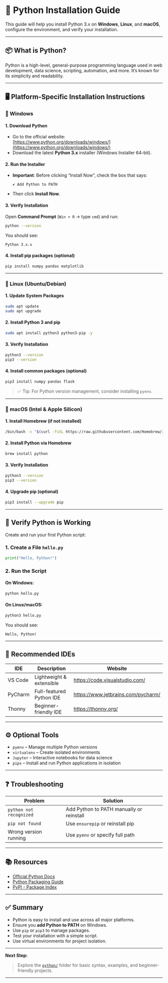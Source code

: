 # 🐍 Python Installation Guide

This guide will help you install Python 3.x on **Windows**, **Linux**, and **macOS**, configure the environment, and verify your installation.

---

## 📦 What is Python?

Python is a high-level, general-purpose programming language used in web development, data science, scripting, automation, and more. It’s known for its simplicity and readability.

---

## 🖥️ Platform-Specific Installation Instructions

### 🔷 Windows

#### 1. Download Python
- Go to the official website: [https://www.python.org/downloads/windows/](https://www.python.org/downloads/windows/)
- Download the latest **Python 3.x** installer (Windows Installer 64-bit).

#### 2. Run the Installer
- **Important**: Before clicking “Install Now”, check the box that says:
  ```
  ✔ Add Python to PATH
  ```
- Then click **Install Now**.

#### 3. Verify Installation
Open **Command Prompt** (`Win + R` → type `cmd`) and run:
```bash
python --version
```
You should see:
```
Python 3.x.x
```

#### 4. Install pip packages (optional)
```bash
pip install numpy pandas matplotlib
```

---

### 🐧 Linux (Ubuntu/Debian)

#### 1. Update System Packages
```bash
sudo apt update
sudo apt upgrade
```

#### 2. Install Python 3 and pip
```bash
sudo apt install python3 python3-pip -y
```

#### 3. Verify Installation
```bash
python3 --version
pip3 --version
```

#### 4. Install common packages (optional)
```bash
pip3 install numpy pandas flask
```

> ✅ Tip: For Python version management, consider installing `pyenv`.

---

### 🍏 macOS (Intel & Apple Silicon)

#### 1. Install Homebrew (if not installed)
```bash
/bin/bash -c "$(curl -fsSL https://raw.githubusercontent.com/Homebrew/install/HEAD/install.sh)"
```

#### 2. Install Python via Homebrew
```bash
brew install python
```

#### 3. Verify Installation
```bash
python3 --version
pip3 --version
```

#### 4. Upgrade pip (optional)
```bash
pip3 install --upgrade pip
```

---

## 🧪 Verify Python is Working

Create and run your first Python script:

### 1. Create a File `hello.py`
```python
print("Hello, Python!")
```

### 2. Run the Script

#### On Windows:
```bash
python hello.py
```

#### On Linux/macOS:
```bash
python3 hello.py
```

You should see:
```
Hello, Python!
```

---

## 🧰 Recommended IDEs

| IDE          | Description                 | Website                              |
|--------------|-----------------------------|--------------------------------------|
| VS Code      | Lightweight & extensible    | https://code.visualstudio.com/       |
| PyCharm      | Full-featured Python IDE    | https://www.jetbrains.com/pycharm/   |
| Thonny       | Beginner-friendly IDE       | https://thonny.org/                  |

---

## ⚙️ Optional Tools

- `pyenv` – Manage multiple Python versions
- `virtualenv` – Create isolated environments
- `Jupyter` – Interactive notebooks for data science
- `pipx` – Install and run Python applications in isolation

---

## ❓ Troubleshooting

| Problem                     | Solution                                 |
|----------------------------|------------------------------------------|
| `python not recognized`    | Add Python to PATH manually or reinstall |
| `pip not found`            | Use `ensurepip` or reinstall pip         |
| Wrong version running      | Use `pyenv` or specify full path         |

---

## 📚 Resources

- [Official Python Docs](https://docs.python.org/3/)
- [Python Packaging Guide](https://packaging.python.org/)
- [PyPI - Package Index](https://pypi.org/)

---

## ✅ Summary

- Python is easy to install and use across all major platforms.
- Ensure you **add Python to PATH** on Windows.
- Use `pip` or `pip3` to manage packages.
- Test your installation with a simple script.
- Use virtual environments for project isolation.

---

**Next Step:**  
> Explore the [`python/`](../) folder for basic syntax, examples, and beginner-friendly projects.

---
